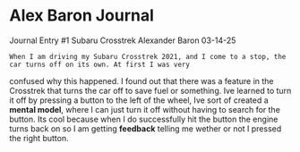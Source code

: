 # Alex Baron Journal

Journal Entry #1
Subaru Crosstrek 
Alexander Baron 03-14-25



    When I am driving my Subaru Crosstrek 2021, and I come to a stop, the car turns off on its own. At first I was very 
confused why this happened. I found out that there was a feature in the Crosstrek that turns the car off to save fuel 
or something. Ive learned to turn it off by pressing a button to the left of the wheel, Ive sort of created a **mental model**,
where I can just turn it off without having to search for the button. Its cool because when I do successfully hit the 
button the engine turns back on so I am getting **feedback** telling me wether or not I pressed the right button.


